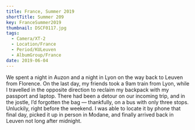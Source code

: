 ```yaml
---
title: France, Summer 2019
shortTitle: Summer 209
key: FranceSummer2019
thumbnail: DSCF0117.jpg
tags:
  - Camera/XT-2
  - Location/France
  - Period/KULeuven
  - AlbumGroup/France
date: 2019-06-04
---
```

We spent a night in Auzon and a night in Lyon on the way back to Leuven from Florence. On the last day, my friends took a 9am train from Lyon, while I travelled in the opposite direction to reclaim my backpack with my passport and laptop. There had been a detour on our incoming trip, and in the jostle, I’d forgotten the bag — thankfully, on a bus with only three stops. Unluckily, right before the weekend. I was able to locate it by phone that final day, picked it up in person in Modane, and finally arrived back in Leuven not long after midnight.

